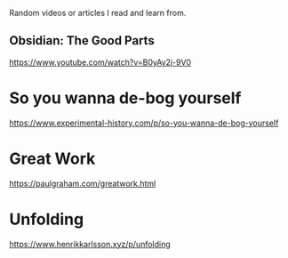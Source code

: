Random videos or articles I read and learn from.

## Obsidian: The Good Parts
https://www.youtube.com/watch?v=B0yAy2j-9V0

# So you wanna de-bog yourself
https://www.experimental-history.com/p/so-you-wanna-de-bog-yourself

# Great Work
https://paulgraham.com/greatwork.html

# Unfolding
https://www.henrikkarlsson.xyz/p/unfolding